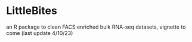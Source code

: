 # LittleBites
an R package to clean FACS enriched bulk RNA-seq datasets, vignette to come (last update 4/10/23)
